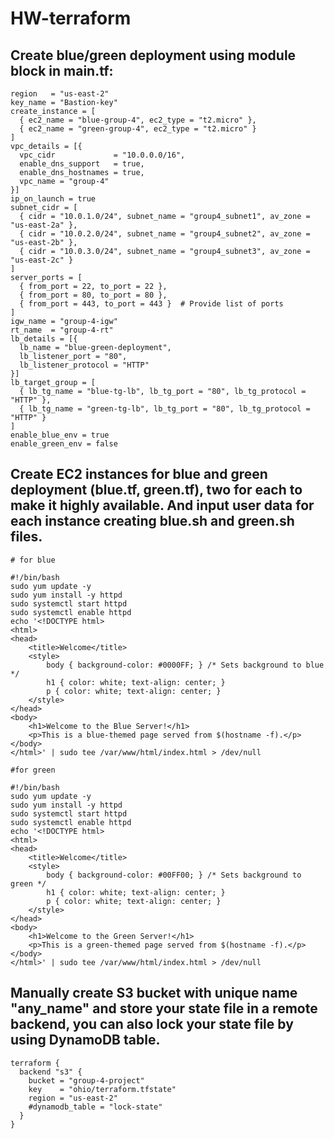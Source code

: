 # HW-terraform

## Create blue/green deployment using module block in main.tf:

```hcl
region   = "us-east-2"
key_name = "Bastion-key"
create_instance = [
  { ec2_name = "blue-group-4", ec2_type = "t2.micro" },
  { ec2_name = "green-group-4", ec2_type = "t2.micro" }
]
vpc_details = [{
  vpc_cidr             = "10.0.0.0/16",
  enable_dns_support   = true,
  enable_dns_hostnames = true,
  vpc_name = "group-4"
}]
ip_on_launch = true
subnet_cidr = [
  { cidr = "10.0.1.0/24", subnet_name = "group4_subnet1", av_zone = "us-east-2a" },
  { cidr = "10.0.2.0/24", subnet_name = "group4_subnet2", av_zone = "us-east-2b" },
  { cidr = "10.0.3.0/24", subnet_name = "group4_subnet3", av_zone = "us-east-2c" }
]
server_ports = [
  { from_port = 22, to_port = 22 },
  { from_port = 80, to_port = 80 },
  { from_port = 443, to_port = 443 }  # Provide list of ports             
]
igw_name = "group-4-igw"
rt_name  = "group-4-rt"
lb_details = [{
  lb_name = "blue-green-deployment",
  lb_listener_port = "80",
  lb_listener_protocol = "HTTP"  
}]
lb_target_group = [
  { lb_tg_name = "blue-tg-lb", lb_tg_port = "80", lb_tg_protocol = "HTTP" },
  { lb_tg_name = "green-tg-lb", lb_tg_port = "80", lb_tg_protocol = "HTTP" }
]
enable_blue_env = true
enable_green_env = false
```

## Create EC2 instances for blue and green deployment (blue.tf, green.tf), two for each to make it highly available. And input user data for each instance creating blue.sh and green.sh files.

```hcl
# for blue

#!/bin/bash
sudo yum update -y
sudo yum install -y httpd
sudo systemctl start httpd
sudo systemctl enable httpd
echo '<!DOCTYPE html>
<html>
<head>
    <title>Welcome</title>
    <style>
        body { background-color: #0000FF; } /* Sets background to blue */
        h1 { color: white; text-align: center; }
        p { color: white; text-align: center; }
    </style>
</head>
<body>
    <h1>Welcome to the Blue Server!</h1>
    <p>This is a blue-themed page served from $(hostname -f).</p>
</body>
</html>' | sudo tee /var/www/html/index.html > /dev/null
```

```hcl
#for green

#!/bin/bash
sudo yum update -y
sudo yum install -y httpd
sudo systemctl start httpd
sudo systemctl enable httpd
echo '<!DOCTYPE html>
<html>
<head>
    <title>Welcome</title>
    <style>
        body { background-color: #00FF00; } /* Sets background to green */
        h1 { color: white; text-align: center; }
        p { color: white; text-align: center; }
    </style>
</head>
<body>
    <h1>Welcome to the Green Server!</h1>
    <p>This is a green-themed page served from $(hostname -f).</p>
</body>
</html>' | sudo tee /var/www/html/index.html > /dev/null
```
## Manually create S3 bucket with unique name "any_name" and store your state file in a remote backend, you can also lock your state file by using DynamoDB table.

```hcl
terraform {
  backend "s3" {
    bucket = "group-4-project"
    key    = "ohio/terraform.tfstate"
    region = "us-east-2"
    #dynamodb_table = "lock-state"
  }
}
```